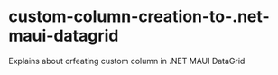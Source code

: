 # custom-column-creation-to-.net-maui-datagrid
Explains about crfeating custom column in .NET MAUI DataGrid
